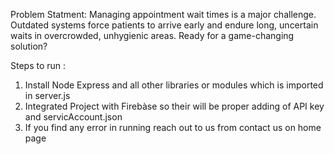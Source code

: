 Problem Statment:
Managing appointment wait times is a major challenge. Outdated systems force patients to arrive early and endure long, uncertain waits in overcrowded, unhygienic areas. Ready for a game-changing solution?

Steps to run :
1) Install Node Express and all other libraries or modules which is imported in server.js 
2) Integrated Project with Firebàse so their will be proper adding of API key and servicAccount.json 
3) If you find any error in running reach out to us from contact us on home page
